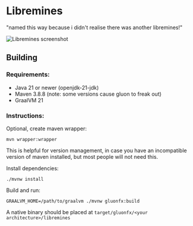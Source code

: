 # Libremines

"named this way because i didn't realise there was another libremines!"

![Libremines screenshot](https://github.com/shrapnelnet/libremines/assets/133451255/f19e0006-a587-4f39-8626-67606db7cd58)


## Building

### Requirements:
- Java 21 or newer (openjdk-21-jdk)
- Maven 3.8.8 (note: some versions cause gluon to freak out)
- GraalVM 21

### Instructions:

Optional, create maven wrapper:

```shell
mvn wrapper:wrapper
```

This is helpful for version management, in case you have an incompatible version of maven installed, but most people will not need this.

Install dependencies:

```shell
./mvnw install
```

Build and run:

```shell
GRAALVM_HOME=/path/to/graalvm ./mvnw gluonfx:build
```

A native binary should be placed at `target/gluonfx/<your architecture>/libremines`
